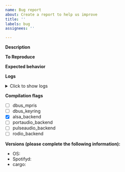 ```yaml
---
name: Bug report
about: Create a report to help us improve
title: ''
labels: bug
assignees: ''

---
```


**Description**
<!-- A clear and concise description of what the bug is -->

**To Reproduce**
<!-- Steps to reproduce the behavior:
1. Go to '...'
2. Click on '....'
3. Scroll down to '....'
4. See error -->

**Expected behavior**
<!-- A clear and concise description of what you expected to happen (if applicable) -->

**Logs**
<details><summary>Click to show logs</summary>
<!-- PLEASE PASTE YOUR LOGS BELOW THIS LINE WHEN REPORTING BUGS. Make sure to run spotifyd using the `--verbose` flag -->
<!-- They have to be betwenn the `/summary` and the `/details` HTML tags -->  

</details>

<!-- if you compiled spotifyd yourself. Alsa backend enabled by default unless compiled with the `--no-default-features` flag -->
**Compilation flags** 
- [ ] dbus_mpris
- [ ] dbus_keyring
- [x] alsa_backend
- [ ] portaudio_backend
- [ ] pulseaudio_backend
- [ ] rodio_backend

**Versions (please complete the following information):**
 - OS: <!-- e.g. Ubuntu 18.04 LTS, Windows 10 -->
 - Spotifyd: <!-- branch, commit hash or release version -->
- cargo: <!-- cargo --version -->

<!-- **Additional context**
Add any other context about the problem here. -->
